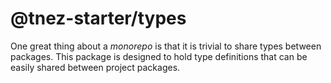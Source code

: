 # @tnez-starter/types

One great thing about a _monorepo_ is that it is trivial to share types between packages. This package is designed to hold type definitions that can be easily shared between project packages.

